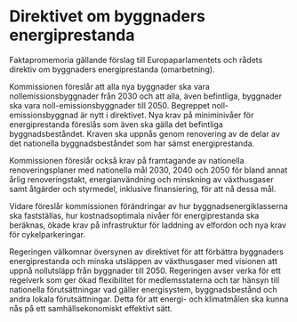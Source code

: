 # Direktivet om byggnaders energiprestanda

Faktapromemoria gällande förslag till Europaparlamentets och rådets direktiv om byggnaders
energiprestanda (omarbetning).

Kommissionen föreslår att alla nya byggnader ska vara nollemissionsbyggnader från 2030 och att alla, även befintliga, byggnader ska vara noll-emissionsbyggnader till 2050. Begreppet noll-emissionsbyggnad är nytt i direktivet.
Nya krav på miniminivåer för energiprestanda föreslås som även ska gälla det befintliga byggnadsbeståndet. Kraven ska uppnås genom renovering av de delar av det nationella byggnadsbeståndet som har sämst energiprestanda.

Kommissionen föreslår också krav på framtagande av nationella
renoveringsplaner med nationella mål 2030, 2040 och 2050 för bland annat årlig renoveringstakt, energianvändning och minskning av växthusgaser samt åtgärder och styrmedel, inklusive finansiering, för att nå dessa mål.

Vidare föreslår kommissionen förändringar av hur byggnadsenergiklasserna ska fastställas, hur kostnadsoptimala nivåer för energiprestanda ska beräknas, ökade krav på infrastruktur för laddning av elfordon och nya krav för cykelparkeringar.

Regeringen välkomnar översynen av direktivet för att förbättra byggnaders energiprestanda och minska utsläppen av växthusgaser med visionen att uppnå nollutsläpp från byggnader till 2050.
Regeringen avser verka för ett regelverk som ger ökad flexibilitet för
medlemsstaterna och tar hänsyn till nationella förutsättningar vad gäller
energisystem, byggnadsbestånd och andra lokala förutsättningar. Detta för att energi- och klimatmålen ska kunna nås på ett samhällsekonomiskt effektivt sätt.
